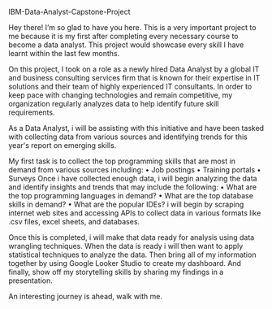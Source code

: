 IBM-Data-Analyst-Capstone-Project

Hey there! I’m so glad to have you here. This is a very important project to me because it is my first after completing every necessary course to become a data analyst. This project would showcase every skill I have learnt within the last few months.

On this project, I took on a role as a newly hired Data Analyst by a global IT and business consulting services firm that is known for their expertise in IT solutions and their team of highly experienced IT consultants. In order to keep pace with changing technologies and remain competitive, my organization regularly analyzes data to help identify future skill requirements. 

As a Data Analyst, i will be assisting with this initiative and have been tasked with collecting data from various sources and identifying trends for this year's report on emerging skills. 

My first task is to collect the top programming skills that are most in demand from various sources including:
•	Job postings
•	Training portals
•	Surveys
Once i have collected enough data, i will begin analyzing the data and identify insights and trends that may include the following:
•	What are the top programming languages in demand?
•	What are the top database skills in demand?
•	What are the popular IDEs?
i will begin by scraping internet web sites and accessing APIs to collect data in various formats like .csv files, excel sheets, and databases. 

Once this is completed, i will make that data ready for analysis using data wrangling techniques. When the data is ready i will then want to apply statistical techniques to analyze the data. Then bring all of my information together by using Google Looker Studio to create my dashboard. And finally, show off my storytelling skills by sharing my findings in a presentation.

An interesting journey is ahead, walk with me.
